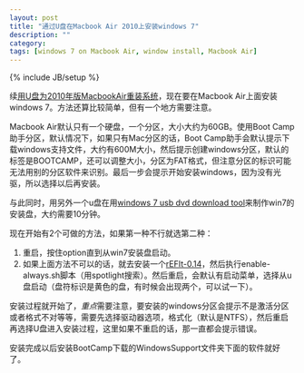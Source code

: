 ```yaml
---
layout: post
title: "通过U盘在Macbook Air 2010上安装windows 7"
description: ""
category: 
tags: [windows 7 on Macbook Air, window install, Macbook Air]
---
```

{% include JB/setup %}

续[用U盘为2010年版MacbookAir重装系统][1]，现在要在Macbook Air上面安装windows 7。方法还算比较简单，但有一个地方需要注意。

Macbook Air默认只有一个硬盘，一个分区，大小大约为60GB。使用Boot Camp助手分区，默认情况下，如果只有Mac分区的话，Boot Camp助手会默认提示下载windows支持文件，大约有600M大小，然后提示创建windows分区，默认的标签是BOOTCAMP，还可以调整大小，分区为FAT格式，但注意分区的标识可能无法用别的分区软件来识别。最后一步会提示开始安装windows，因为没有光驱，所以选择以后再安装。

与此同时，用另外一个u盘在用[windows 7 usb dvd download tool][2]来制作win7的安装盘，大约需要10分钟。

现在开始有2个可做的方法，如果第一种不行就选第二种：

1. 重启，按住option直到从win7安装盘启动。
2. 如果上面方法不可以的话，就去安装一个[rEFIt-0.14][3]，然后执行enable-always.sh脚本（用spotlight搜索）。然后重启，会默认有启动菜单，选择从u盘启动（盘符标识是黄色的盘，有时候会出现两个，可以试一下）。

安装过程就开始了，*重点*需要注意，要安装的windows分区会提示不是激活分区或者格式不对等等，需要先选择驱动器选项，格式化（默认是NTFS），然后重启再选择U盘进入安装过程，这里如果不重启的话，那一直都会提示错误。

安装完成以后安装BootCamp下载的WindowsSupport文件夹下面的软件就好了。

[1]: /2013/02/reinstall-system-for-macbook-air-late-2010
[2]: http://www.microsoftstore.com/store/msstore/html/pbPage.Help_Win7_usbdvd_dwnTool
[3]: http://refit.sourceforge.net/
